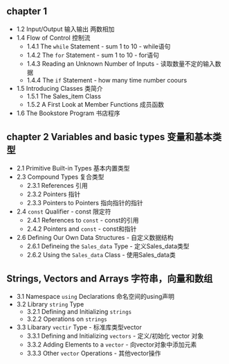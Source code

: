 ## chapter 1
- 1.2 Input/Output 输入输出 两数相加
- 1.4 Flow of Control 控制流
    - 1.4.1 The ```while``` Statement - sum 1 to 10 - while语句
    - 1.4.2 The ```for``` Statement - sum 1 to 10 - for语句
    - 1.4.3 Reading an Unknown Number of Inputs - 读取数量不定的输入数据
    - 1.4.4 The ```if``` Statement - how many time number coours 
- 1.5 Introducing Classes 类简介
    - 1.5.1 The Sales_item Class 
    - 1.5.2 A First Look at Member Functions 成员函数
- 1.6 The Bookstore Program 书店程序

## chapter 2 Variables and basic types 变量和基本类型
- 2.1 Primitive Built-in Types 基本内置类型
- 2.3 Compound Types 复合类型
    - 2.3.1 References 引用
    - 2.3.2 Pointers 指针
    - 2.3.3 Pointers to Pointers 指向指针的指针
- 2.4 ```const``` Qualifier - const 限定符
    - 2.4.1 References to ```const``` - const的引用
    - 2.4.2 Pointers and ```const``` - const和指针
- 2.6 Defining Our Own Data Structures - 自定义数据结构
    - 2.6.1 Defineing the ```Sales_data``` Type - 定义Sales_data类型
    - 2.6.2 Using the ```Sales_data``` Class - 使用Sales_data类

## Strings, Vectors and Arrays 字符串，向量和数组
- 3.1 Namespace ```using``` Declarations 命名空间的using声明
- 3.2 Library ```string``` Type
    - 3.2.1 Defining and Initializing ```strings```
    - 3.2.2 Operations on ```strings```
- 3.3 Libarary ```vectir``` Type - 标准库类型vector
    - 3.3.1 Defining and Initializing ```vectors``` - 定义/初始化 vector 对象
    - 3.3.2 Adding Elements to a ```vector``` - 向vector对象中添加元素
    - 3.3.3 Other ```vector``` Operations - 其他vector操作